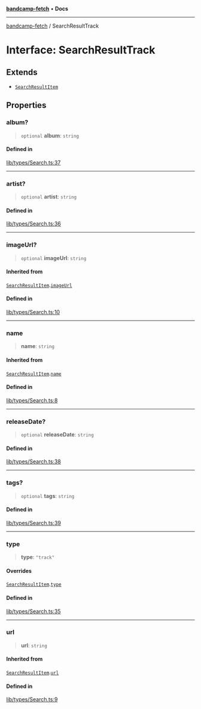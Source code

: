 [**bandcamp-fetch**](../README.md) • **Docs**

***

[bandcamp-fetch](../README.md) / SearchResultTrack

# Interface: SearchResultTrack

## Extends

- [`SearchResultItem`](SearchResultItem.md)

## Properties

### album?

> `optional` **album**: `string`

#### Defined in

[lib/types/Search.ts:37](https://github.com/patrickkfkan/bandcamp-fetch/blob/e4cb82348d4aab387354625a2433077d57362f73/src/lib/types/Search.ts#L37)

***

### artist?

> `optional` **artist**: `string`

#### Defined in

[lib/types/Search.ts:36](https://github.com/patrickkfkan/bandcamp-fetch/blob/e4cb82348d4aab387354625a2433077d57362f73/src/lib/types/Search.ts#L36)

***

### imageUrl?

> `optional` **imageUrl**: `string`

#### Inherited from

[`SearchResultItem`](SearchResultItem.md).[`imageUrl`](SearchResultItem.md#imageurl)

#### Defined in

[lib/types/Search.ts:10](https://github.com/patrickkfkan/bandcamp-fetch/blob/e4cb82348d4aab387354625a2433077d57362f73/src/lib/types/Search.ts#L10)

***

### name

> **name**: `string`

#### Inherited from

[`SearchResultItem`](SearchResultItem.md).[`name`](SearchResultItem.md#name)

#### Defined in

[lib/types/Search.ts:8](https://github.com/patrickkfkan/bandcamp-fetch/blob/e4cb82348d4aab387354625a2433077d57362f73/src/lib/types/Search.ts#L8)

***

### releaseDate?

> `optional` **releaseDate**: `string`

#### Defined in

[lib/types/Search.ts:38](https://github.com/patrickkfkan/bandcamp-fetch/blob/e4cb82348d4aab387354625a2433077d57362f73/src/lib/types/Search.ts#L38)

***

### tags?

> `optional` **tags**: `string`

#### Defined in

[lib/types/Search.ts:39](https://github.com/patrickkfkan/bandcamp-fetch/blob/e4cb82348d4aab387354625a2433077d57362f73/src/lib/types/Search.ts#L39)

***

### type

> **type**: `"track"`

#### Overrides

[`SearchResultItem`](SearchResultItem.md).[`type`](SearchResultItem.md#type)

#### Defined in

[lib/types/Search.ts:35](https://github.com/patrickkfkan/bandcamp-fetch/blob/e4cb82348d4aab387354625a2433077d57362f73/src/lib/types/Search.ts#L35)

***

### url

> **url**: `string`

#### Inherited from

[`SearchResultItem`](SearchResultItem.md).[`url`](SearchResultItem.md#url)

#### Defined in

[lib/types/Search.ts:9](https://github.com/patrickkfkan/bandcamp-fetch/blob/e4cb82348d4aab387354625a2433077d57362f73/src/lib/types/Search.ts#L9)
